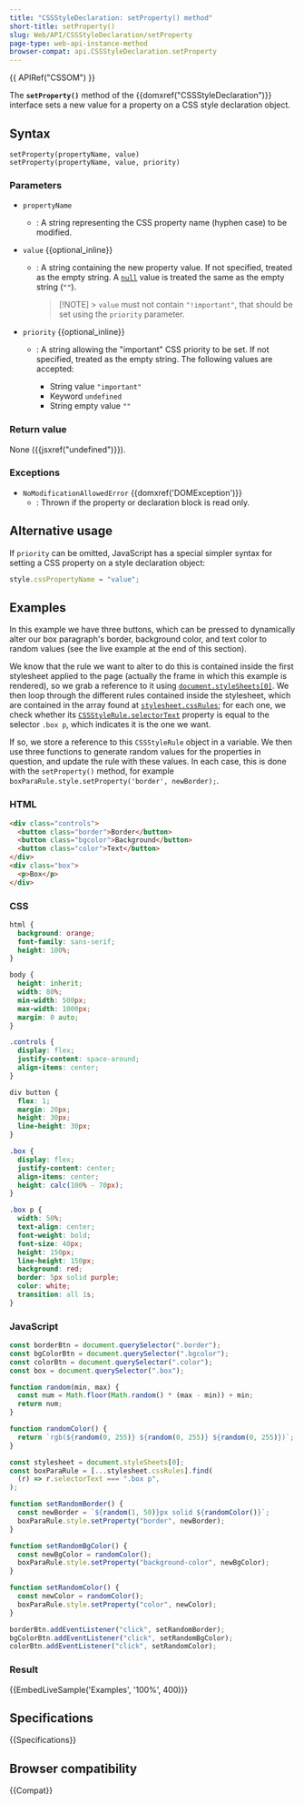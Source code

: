 ```yaml
---
title: "CSSStyleDeclaration: setProperty() method"
short-title: setProperty()
slug: Web/API/CSSStyleDeclaration/setProperty
page-type: web-api-instance-method
browser-compat: api.CSSStyleDeclaration.setProperty
---
```


{{ APIRef("CSSOM") }}

The **`setProperty()`** method of the {{domxref("CSSStyleDeclaration")}} interface sets a new value for a property on a CSS style declaration object.

## Syntax

```js-nolint
setProperty(propertyName, value)
setProperty(propertyName, value, priority)
```

### Parameters

- `propertyName`
  - : A string representing the CSS property name (hyphen case) to be modified.
- `value` {{optional_inline}}

  - : A string containing the new property value. If not specified, treated as the empty string.
    A [`null`](/en-US/docs/Web/JavaScript/Reference/Operators/null) value is treated the same as the empty string (`""`).

    > [!NOTE] > `value` must not contain `"!important"`, that should be set using the `priority` parameter.

- `priority` {{optional_inline}}

  - : A string allowing the "important" CSS priority to be set.
    If not specified, treated as the empty string.
    The following values are accepted:

    - String value `"important"`
    - Keyword `undefined`
    - String empty value `""`

### Return value

None ({{jsxref("undefined")}}).

### Exceptions

- `NoModificationAllowedError` {{domxref('DOMException')}}
  - : Thrown if the property or declaration block is read only.

## Alternative usage

If `priority` can be omitted, JavaScript has a special simpler syntax for setting a CSS property on a style declaration object:

```js
style.cssPropertyName = "value";
```

## Examples

In this example we have three buttons, which can be pressed to dynamically alter our box paragraph's border, background color, and text color to random values (see the live example at the end of this section).

We know that the rule we want to alter to do this is contained inside the first stylesheet applied to the page (actually the frame in which this example is rendered), so we grab a reference to it using [`document.styleSheets[0]`](/en-US/docs/Web/API/Document/styleSheets).
We then loop through the different rules contained inside the stylesheet, which are contained in the array found at [`stylesheet.cssRules`](/en-US/docs/Web/API/CSSStyleSheet/cssRules);
for each one, we check whether its [`CSSStyleRule.selectorText`](/en-US/docs/Web/API/CSSStyleRule/selectorText) property is equal to the selector `.box p`, which indicates it is the one we want.

If so, we store a reference to this `CSSStyleRule` object in a variable.
We then use three functions to generate random values for the properties in question, and update the rule with these values.
In each case, this is done with the `setProperty()` method, for example `boxParaRule.style.setProperty('border', newBorder);`.

### HTML

```html
<div class="controls">
  <button class="border">Border</button>
  <button class="bgcolor">Background</button>
  <button class="color">Text</button>
</div>
<div class="box">
  <p>Box</p>
</div>
```

### CSS

```css
html {
  background: orange;
  font-family: sans-serif;
  height: 100%;
}

body {
  height: inherit;
  width: 80%;
  min-width: 500px;
  max-width: 1000px;
  margin: 0 auto;
}

.controls {
  display: flex;
  justify-content: space-around;
  align-items: center;
}

div button {
  flex: 1;
  margin: 20px;
  height: 30px;
  line-height: 30px;
}

.box {
  display: flex;
  justify-content: center;
  align-items: center;
  height: calc(100% - 70px);
}

.box p {
  width: 50%;
  text-align: center;
  font-weight: bold;
  font-size: 40px;
  height: 150px;
  line-height: 150px;
  background: red;
  border: 5px solid purple;
  color: white;
  transition: all 1s;
}
```

### JavaScript

```js
const borderBtn = document.querySelector(".border");
const bgColorBtn = document.querySelector(".bgcolor");
const colorBtn = document.querySelector(".color");
const box = document.querySelector(".box");

function random(min, max) {
  const num = Math.floor(Math.random() * (max - min)) + min;
  return num;
}

function randomColor() {
  return `rgb(${random(0, 255)} ${random(0, 255)} ${random(0, 255)})`;
}

const stylesheet = document.styleSheets[0];
const boxParaRule = [...stylesheet.cssRules].find(
  (r) => r.selectorText === ".box p",
);

function setRandomBorder() {
  const newBorder = `${random(1, 50)}px solid ${randomColor()}`;
  boxParaRule.style.setProperty("border", newBorder);
}

function setRandomBgColor() {
  const newBgColor = randomColor();
  boxParaRule.style.setProperty("background-color", newBgColor);
}

function setRandomColor() {
  const newColor = randomColor();
  boxParaRule.style.setProperty("color", newColor);
}

borderBtn.addEventListener("click", setRandomBorder);
bgColorBtn.addEventListener("click", setRandomBgColor);
colorBtn.addEventListener("click", setRandomColor);
```

### Result

{{EmbedLiveSample('Examples', '100%', 400)}}

## Specifications

{{Specifications}}

## Browser compatibility

{{Compat}}
